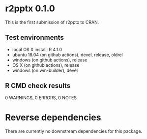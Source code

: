 # r2pptx 0.1.0

This is the first submission of r2pptx to CRAN.

## Test environments

* local OS X install, R 4.1.0
* ubuntu 18.04 (on github actions), devel, release, oldrel
* windows (on github actions), release
* OS X (on github actions), release
* windows (on win-builder), devel

## R CMD check results

0 WARNINGS, 0 ERRORS, 0 NOTES.

# Reverse dependencies

There are currently no downstream dependencies for this package.
